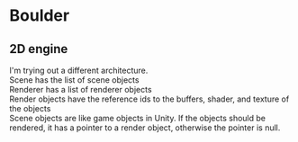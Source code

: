 # Boulder
<h2>2D engine</h2>

<div>I'm trying out a different architecture.</div>
<div>Scene has the list of scene objects</div>
<div>Renderer has a list of renderer objects</div>
<div>Render objects have the reference ids to the buffers, shader, and texture of the objects</div>
<div>Scene objects are like game objects in Unity. If the objects should be rendered, it has a pointer to a render object, otherwise the pointer is null.</div>
<div></div>

<div></div>


